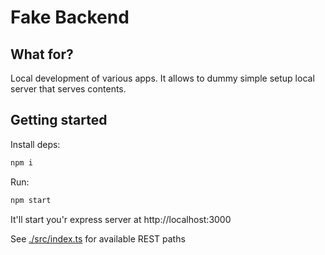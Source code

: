 # Fake Backend

## What for?

Local development of various apps. It allows to dummy simple setup local server that serves contents.

## Getting started

Install deps:

```bash
npm i
```

Run:

```bash
npm start
```

It'll start you'r express server at http://localhost:3000

See [./src/index.ts](./src/index.ts) for available REST paths

